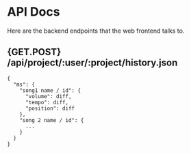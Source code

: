 # API Docs

Here are the backend endpoints that the web frontend talks to.

## {GET.POST} /api/project/:user/:project/history.json

    {
      "ms": {
        "song1 name / id": {
          "volume": diff,
          "tempo": diff,
          "position": diff
        },
        "song 2 name / id": {
          ...
        }
      }
    }

